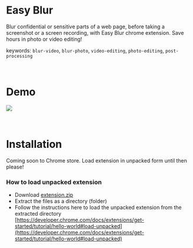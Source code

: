 # Easy Blur
Blur confidential or sensitive parts of a web page, before taking a screenshot or a screen recording, with Easy Blur chrome extension. Save hours in photo or video editing!

keywords: `blur-video`, `blur-photo`, `video-editing`, `photo-editing`, `post-processing`
<br />
<br />
<br />

# Demo
<img src="demo.gif" />
<br />
<br />
<br />

# Installation
Coming soon to Chrome store. Load extension in unpacked form until then please!

### How to load unpacked extension
- Download [extension.zip](https://github.com/yakshaG/easy-blur/archive/refs/heads/main.zip)
- Extract the files as a directory (folder)
- Follow the instructions here to load the unpacked extension from the extracted directory [https://developer.chrome.com/docs/extensions/get-started/tutorial/hello-world#load-unpacked](https://developer.chrome.com/docs/extensions/get-started/tutorial/hello-world#load-unpacked)
